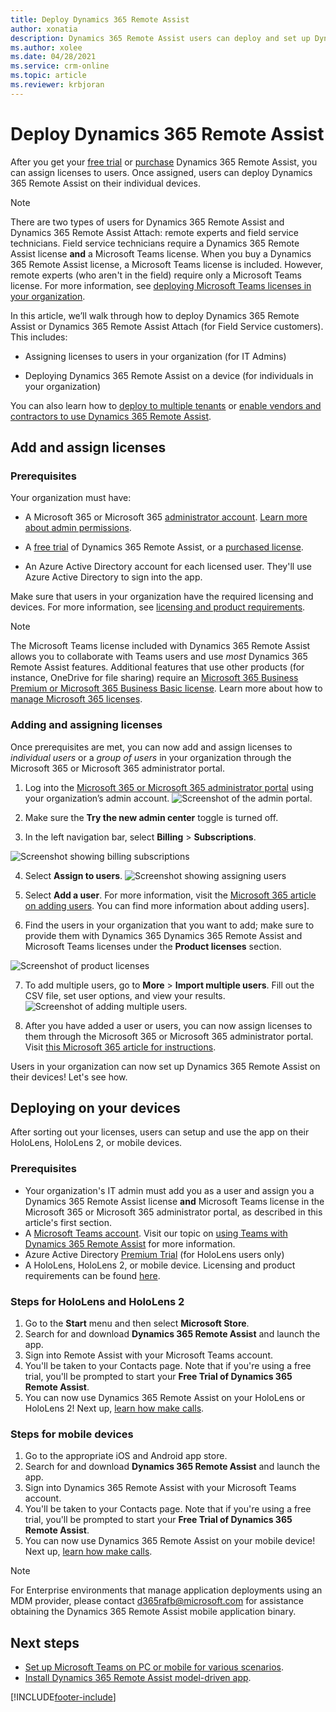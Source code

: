 ```yaml
---
title: Deploy Dynamics 365 Remote Assist
author: xonatia
description: Dynamics 365 Remote Assist users can deploy and set up Dynamics 365 Remote Assist on their devices. 
ms.author: xolee
ms.date: 04/28/2021
ms.service: crm-online
ms.topic: article
ms.reviewer: krbjoran
---
```

# Deploy Dynamics 365 Remote Assist

After you get your [free trial](try-remote-assist.md) or [purchase](buy-remote-assist.md) Dynamics 365 Remote Assist, you can assign licenses to users. Once assigned, users can deploy Dynamics 365 Remote Assist on their individual devices.

> [!Note]
> There are two types of users for Dynamics 365 Remote Assist and Dynamics 365 Remote Assist Attach: remote experts and field service technicians. Field service technicians require a Dynamics 365 Remote Assist license **and** a Microsoft Teams license. When you buy a Dynamics 365 Remote Assist license, a Microsoft Teams license is included. However, remote experts (who aren't in the field) require only a Microsoft Teams license. For more information, see [deploying Microsoft Teams licenses in your organization](https://docs.microsoft.com/dynamics365/mixed-reality/remote-assist/use-microsoft-teams-with-remote-assist).

In this article, we’ll walk through how to deploy Dynamics 365 Remote Assist or Dynamics 365 Remote Assist Attach (for Field Service customers). This includes:

-	Assigning licenses to users in your organization (for IT Admins)

-	Deploying Dynamics 365 Remote Assist on a device (for individuals in your organization) 

You can also learn how to [deploy to multiple tenants](multi-tenant-deployment.md) or [enable vendors and contractors to use Dynamics 365 Remote Assist](vendor-use-RA.md).

## Add and assign licenses

### Prerequisites

Your organization must have:

- A Microsoft 365 or Microsoft 365 [administrator account](https://www.microsoft.com/microsoft-365/business/office-365-administration). [Learn more about admin permissions](https://docs.microsoft.com/office365/admin/admin-overview/admin-overview?redirectSourcePath=%252farticle%252foffice-365-admin-overview-c7228a3e-061f-4575-b1ef-adf1d1669870&view=o365-worldwide). 

- A [free trial](try-remote-assist.md) of Dynamics 365 Remote Assist, or a [purchased license](buy-remote-assist.md). 

- An Azure Active Directory account for each licensed user. They'll use Azure Active Directory to sign into the app.

Make sure that users in your organization have the required licensing and devices. For more information, see [licensing and product requirements](https://docs.microsoft.com/dynamics365/mixed-reality/remote-assist/requirements).

>[!Note] 
> The Microsoft Teams license included with Dynamics 365 Remote Assist allows you to collaborate with Teams users and use *most* Dynamics 365 Remote Assist features. Additional features that use other products (for instance, OneDrive for file sharing) require an [Microsoft 365 Business Premium or Microsoft 365 Business Basic license](https://products.office.com/compare-all-microsoft-office-products?&activetab=tab:primaryr2). Learn more about how to [manage Microsoft 365 licenses](https://docs.microsoft.com/microsoft-365/commerce/licenses/buy-licenses?view=o365-worldwide).

### Adding and assigning licenses

Once prerequisites are met, you can now add and assign licenses to *individual users* or a *group of users* in your organization through the Microsoft 365 or Microsoft 365 administrator portal. 

1.	Log into the [Microsoft 365 or Microsoft 365 administrator portal](https://www.microsoft.com/microsoft-365/business/office-365-administration ) using your organization’s admin account.
![Screenshot of the admin portal.](./media/buy_1.png "Admin Portal")

2.	Make sure the **Try the new admin center** toggle is turned off.

3.	In the left navigation bar, select **Billing** > **Subscriptions**. 

![Screenshot showing billing subscriptions](./media/deploy_3.png "Billing subscriptions")

4.	Select **Assign to users**. 
![Screenshot showing assigning users](./media/deploy_4.png "Assign users")

1. Select **Add a user**. For more information, visit the [Microsoft 365 article on adding users](https://docs.microsoft.com/office365/admin/add-users/add-users?view=o365-worldwide). You can find more information about adding users].

6.	Find the users in your organization that you want to add; make sure to provide them with Dynamics 365 Dynamics 365 Remote Assist and Microsoft Teams licenses under the **Product licenses** section. 

![Screenshot of product licenses](./media/deploy_6.png "Product licenses")

7. To add multiple users, go to **More** > **Import multiple users**. Fill out the CSV file, set user options, and view your results. 
![Screenshot of adding multiple users.](./media/deploy_7.png "Add multiple users")

8.	After you have added a user or users, you can now assign licenses to them through the Microsoft 365 or Microsoft 365 administrator portal. Visit [this Microsoft 365 article for instructions](https://docs.microsoft.com/office365/admin/manage/assign-licenses-to-users?view=o365-worldwide).

Users in your organization can now set up Dynamics 365 Remote Assist on their devices! Let's see how. 


## Deploying on your devices

After sorting out your licenses, users can setup and use the app on their HoloLens, HoloLens 2, or mobile devices. 

### Prerequisites

- Your organization's IT admin must add you as a user and assign you a Dynamics 365 Remote Assist license **and** Microsoft Teams license in the Microsoft 365 or Microsoft 365 administrator portal, as described in this article's first section. 
- A [Microsoft Teams account](https://teams.microsoft.com/start). Visit our topic on [using Teams with Dynamics 365 Remote Assist](https://docs.microsoft.com/dynamics365/mixed-reality/remote-assist/use-microsoft-teams-with-remote-assist) for more information. 
- Azure Active Directory [Premium Trial](https://azure.microsoft.com/trial/get-started-active-directory/) (for HoloLens users only)
- A HoloLens, HoloLens 2, or mobile device. Licensing and product requirements can be found [here](https://docs.microsoft.com/dynamics365/mixed-reality/remote-assist/requirements).

### Steps for HoloLens and HoloLens 2
1.	Go to the **Start** menu and then select **Microsoft Store**. 
2.	Search for and download **Dynamics 365 Remote Assist** and launch the app.
3.	Sign into Remote Assist with your Microsoft Teams account. 
4.	You'll be taken to your Contacts page. Note that if you're using a free trial, you'll be prompted to start your **Free Trial of Dynamics 365 Remote Assist**. 
5.	You can now use Dynamics 365 Remote Assist on your HoloLens or HoloLens 2! Next up, [learn how make calls](making-taking-calls-hololens.md). 

### Steps for mobile devices
1.	Go to the appropriate iOS and Android app store.
2.	Search for and download **Dynamics 365 Remote Assist** and launch the app.
3.	Sign into Dynamics 365 Remote Assist with your Microsoft Teams account. 
4.	You'll be taken to your Contacts page. Note that if you're using a free trial, you'll be prompted to start your **Free Trial of Dynamics 365 Remote Assist**.
5.	You can now use Dynamics 365 Remote Assist on your mobile device! Next up, [learn how make calls](mobile-app/making-calls-with-ar.md). 

>[!Note]
> For Enterprise environments that manage application deployments using an MDM provider, please contact d365rafb@microsoft.com for assistance obtaining the Dynamics 365 Remote Assist mobile application binary.

## Next steps
- [Set up Microsoft Teams on PC or mobile for various scenarios](set-up-teams.md).
- [Install Dynamics 365 Remote Assist model-driven app](ra-webapp-install.md).


[!INCLUDE[footer-include](../includes/footer-banner.md)]
